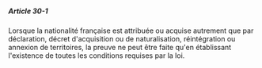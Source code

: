 ##### Article 30-1

Lorsque la nationalité française est attribuée ou acquise autrement que par déclaration, décret d'acquisition ou de naturalisation, réintégration ou annexion de territoires, la preuve ne peut être faite qu'en établissant l'existence de toutes les conditions requises par la loi.

